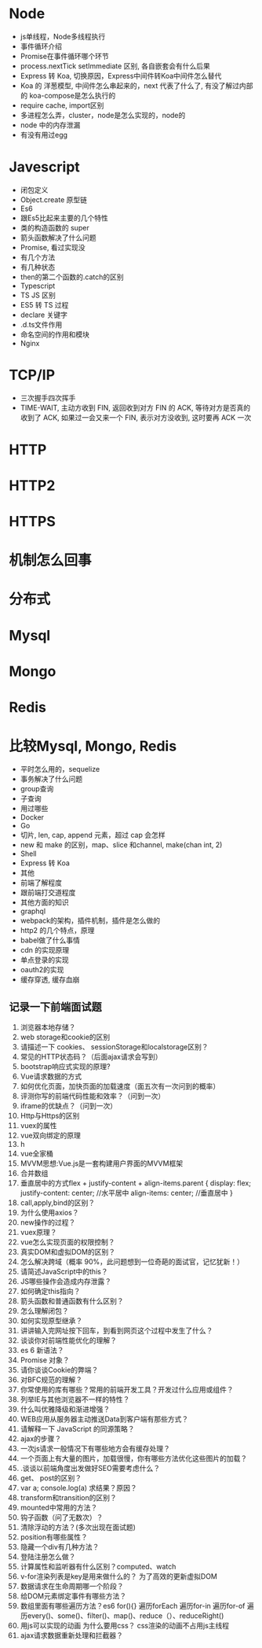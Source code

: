 # Node

- js单线程，Node多线程执行
- 事件循环介绍
- Promise在事件循环哪个环节
- process.nextTick setImmediate 区别, 各自嵌套会有什么后果
- Express 转 Koa, 切换原因，Express中间件转Koa中间件怎么替代
- Koa 的 洋葱模型, 中间件怎么串起来的，next 代表了什么了, 有没了解过内部的 koa-compose是怎么执行的
- require cache, import区别
- 多进程怎么弄，cluster，node是怎么实现的，node的
- node 中的内存泄漏
- 有没有用过egg

# Javescript

- 闭包定义
- Object.create 原型链
- Es6
- 跟Es5比起来主要的几个特性
- 类的构造函数的 super
- 箭头函数解决了什么问题
- Promise, 看过实现没
- 有几个方法
- 有几种状态
- then的第二个函数的.catch的区别
- Typescript
- TS JS 区别
- ES5 转 TS 过程
- declare 关键字
- .d.ts文件作用
- 命名空间的作用和模块
- Nginx


# TCP/IP
- 三次握手四次挥手
- TIME-WAIT, 主动方收到 FIN, 返回收到对方 FIN 的 ACK, 等待对方是否真的收到了 ACK, 如果过一会又来一个 FIN, 表示对方没收到, 这时要再 ACK 一次
# HTTP
# HTTP2
# HTTPS
# 机制怎么回事
# 分布式
# Mysql
# Mongo
# Redis

# 比较Mysql, Mongo, Redis

- 平时怎么用的，sequelize
- 事务解决了什么问题
- group查询
- 子查询
- 用过哪些
- Docker
- Go
- 切片, len, cap, append 元素，超过 cap 会怎样
- new 和 make 的区别，map、slice 和channel, make(chan int, 2)
- Shell
- Express 转 Koa
- 其他
- 前端了解程度
- 跟前端打交道程度
- 其他方面的知识
- graphql
- webpack的架构，插件机制，插件是怎么做的
- http2 的几个特点，原理
- babel做了什么事情
- cdn 的实现原理
- 单点登录的实现
- oauth2的实现
- 缓存穿透, 缓存血崩

## 记录一下前端面试题

1. 浏览器本地存储？
2. web storage和cookie的区别
3. 请描述一下 cookies、 sessionStorage和localstorage区别？
4. 常见的HTTP状态码？（后面ajax请求会写到）
5. bootstrap响应式实现的原理?
6. Vue请求数据的方式
7. 如何优化页面，加快页面的加载速度（面五次有一次问到的概率）
8. 评测你写的前端代码性能和效率？（问到一次）
9. iframe的优缺点？（问到一次） 
10. Http与Https的区别
11. vuex的属性
12. vue双向绑定的原理
13. h
14. vue全家桶
15. MVVM思想:Vue.js是一套构建用户界面的MVVM框架
16. 合并数组
17. 垂直居中的方式flex + justify-content + align-items.parent {
display: flex;
justify-content: center; //水平居中
align-items: center; //垂直居中
}
18. call,apply,bind的区别？
19. 为什么使用axios？
20. new操作的过程？
21. vuex原理？
22. vue怎么实现页面的权限控制？
23. 真实DOM和虚拟DOM的区别？
24. 怎么解决跨域（概率 90%，此问题想到一位奇葩的面试官，记忆犹新！）
25. 请简述JavaScript中的this？
26. JS哪些操作会造成内存泄露？
27. 如何确定this指向？
28. 箭头函数和普通函数有什么区别？
29. 怎么理解闭包？
30. 如何实现原型继承？
31. 讲讲输入完网址按下回车，到看到网页这个过程中发生了什么？
32. 谈谈你对前端性能优化的理解？
33. es 6 新语法？
34. Promise 对象？
35. 请你谈谈Cookie的弊端？
36. 对BFC规范的理解？
38. 你常使用的库有哪些？常用的前端开发工具？开发过什么应用或组件？
39. 列举IE与其他浏览器不一样的特性？
40. 什么叫优雅降级和渐进增强？
41. WEB应用从服务器主动推送Data到客户端有那些方式？
42. 请解释一下 JavaScript 的同源策略？
43. ajax的步骤？
44. 一次js请求一般情况下有哪些地方会有缓存处理？
45. 一个页面上有大量的图片，加载很慢，你有哪些方法优化这些图片的加载？
46. .谈谈以前端角度出发做好SEO需要考虑什么？
47. get、 post的区别？
48. var a;        console.log(a) 求结果？原因？
49. transform和transition的区别？
50. mounted中常用的方法？
51. 钩子函数（问了无数次）？
52. 清除浮动的方法？(多次出现在面试题)
53. position有哪些属性？
54. 隐藏一个div有几种方法？
55. 登陆注册怎么做？
56. 计算属性和监听器有什么区别？computed、watch
57. v-for渲染列表是key是用来做什么的？       为了高效的更新虚拟DOM
58. 数据请求在生命周期哪一个阶段？
59. 给DOM元素绑定事件有哪些方法？
60. 数组里面有哪些遍历方法？es6 for(){} 遍历forEach 遍历for-in 遍历for-of 遍历every()、some()、filter()、map()、reduce（）、reduceRight()
61. 用js可以实现的动画  为什么要用css？       css渲染的动画不占用js主线程
62. ajax请求数据重新处理和拦截器？
